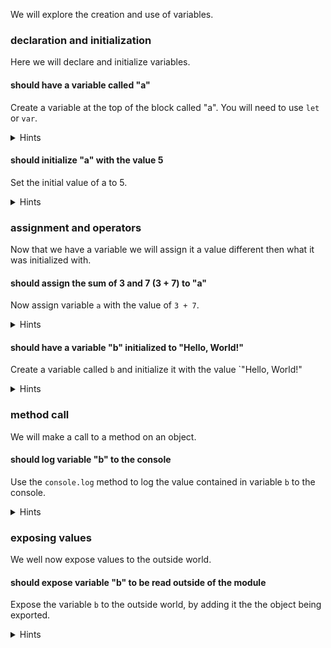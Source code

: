 <!--bl
    (filemeta
        (title "Variables and Operations")
    )
/bl-->
We will explore the creation and use of variables.

### declaration and initialization

Here we will declare and initialize variables.

#### should have a variable called "a"

Create a variable at the top of the block called "a". You will need to use `let` or `var`.

<details><summary>Hints</summary>

**Hint 1**

```javascript
const jsforms = (function () {
    'use strict';
    let ?;

    return {
    };
})();
```

**Hint 2**

```javascript
const jsforms = (function () {
    'use strict';
    var ?;

    return {
    };
})();
```

</details>

#### should initialize "a" with the value 5

Set the initial value of a to 5.

<details><summary>Hints</summary>

**Hint 1**

```javascript
const jsforms = (function () {
    'use strict';
    let a = ?;

    return {
    };
})();
```

**Hint 2**

```javascript
const jsforms = (function () {
    'use strict';
    var a = ?;

    return {
    };
})();
```

</details>

### assignment and operators

Now that we have a variable we will assign it a value different then what it was initialized with.

#### should assign the sum of 3 and 7 (3 + 7) to "a"

Now assign variable `a` with the value of `3 + 7`.

<details><summary>Hints</summary>

**Hint 1**

```javascript
    let a = 5;
    a = ?;

    return {
    };
```

**Hint 2**

```javascript
    var a = 5;
    a = ?;

    return {
    };
```

</details>

#### should have a variable "b" initialized to "Hello, World!"

Create a variable called `b` and initialize it with the value `"Hello, World!"

<details><summary>Hints</summary>

**Hint 1**

```javascript
    let b = ?;

    return {
    };
```

**Hint 2**

```javascript
    var b = ?;

    return {
    };
```

</details>

### method call

We will make a call to a method on an object.

#### should log variable "b" to the console

Use the `console.log` method to log the value contained in variable `b` to the console.

<details><summary>Hints</summary>

**Hint 1**

```javascript
    console.log(?);

    return {
    };
```

**Hint 2**

```javascript
    console.log(?);

    return {
    };
```

</details>

### exposing values

We well now expose values to the outside world.

#### should expose variable "b" to be read outside of the module

Expose the variable `b` to the outside world, by adding it the the object being exported.

<details><summary>Hints</summary>

**Hint**

```javascript
    return {
        ?,
    };
```

</details>

